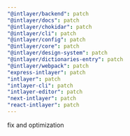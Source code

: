 ```yaml
---
"@intlayer/backend": patch
"@intlayer/docs": patch
"@intlayer/chokidar": patch
"@intlayer/cli": patch
"@intlayer/config": patch
"@intlayer/core": patch
"@intlayer/design-system": patch
"@intlayer/dictionaries-entry": patch
"@intlayer/webpack": patch
"express-intlayer": patch
"intlayer": patch
"intlayer-cli": patch
"intlayer-editor": patch
"next-intlayer": patch
"react-intlayer": patch
---
```


fix and optimization
